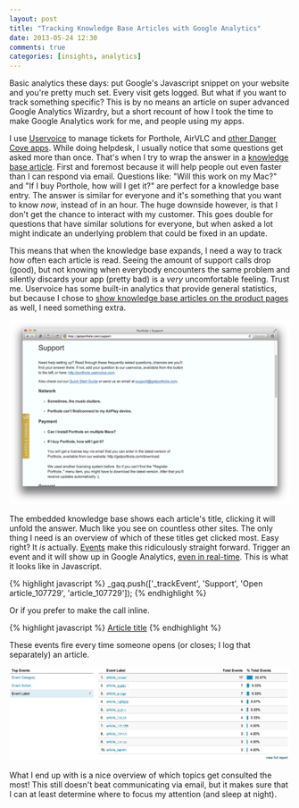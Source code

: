 ```yaml
---
layout: post
title: "Tracking Knowledge Base Articles with Google Analytics"
date: 2013-05-24 12:30
comments: true
categories: [insights, analytics]
---
```


Basic analytics these days: put Google's Javascript snippet on your website and you're pretty much set. Every visit gets logged. But what if you want to track something specific? This is by no means an article on super advanced Google Analytics Wizardry, but a short recount of how I took the time to make Google Analytics work for me, and people using my apps.

<!-- more -->

I use [Uservoice](http://uservoice.com) to manage tickets for Porthole, AirVLC and [other Danger Cove apps](http://dangercove.com). While doing helpdesk, I usually notice that some questions get asked more than once. That's when I try to wrap the answer in a [knowledge base article](http://porthole.uservoice.com/knowledgebase). First and foremost because it will help people out even faster than I can respond via email. Questions like: "Will this work on my Mac?" and "If I buy Porthole, how will I get it?" are perfect for a knowledge base entry. The answer is similar for everyone and it's something that you want to know _now_, instead of in an hour. The huge downside however, is that I don't get the chance to interact with my customer. This goes double for questions that have similar solutions for everyone, but when asked a lot might indicate an underlying problem that could be fixed in an update.

This means that when the knowledge base expands, I need a way to track how often each article is read. Seeing the amount of support calls drop (good), but not knowing when everybody encounters the same problem and silently discards your app (pretty bad) is a _very_ uncomfortable feeling. Trust me. Uservoice has some built-in analytics that provide general statistics, but because I chose to [show knowledge base articles on the product pages](http://getporthole.coms/upport) as well, I need something extra.

![Click on the title to unfold the full article](/images/media/uservoice/porthole-support.png)

The embedded knowledge base shows each article's title, clicking it will unfold the answer. Much like you see on countless other sites. The only thing I need is an overview of which of these titles get clicked most. Easy right? It _is_ actually. [Events](https://developers.google.com/analytics/devguides/collection/gajs/eventTrackerGuide) make this ridiculously straight forward. Trigger an event and it will show up in Google Analytics, [even in real-time](http://techcrunch.com/2013/03/28/google-analytics-real-time-stats-now-feature-event-reports-device-breakdown-and-shortcuts/). This is what it looks like in Javascript.

{% highlight javascript %}
_gaq.push(['_trackEvent', 'Support', 'Open article_107729', 'article_107729']);
{% endhighlight %}

Or if you prefer to make the call inline.

{% highlight javascript %}
<a href="#" onclick="_gaq.push(['_trackEvent', 'Support', 'Open article_107729', 'article_107729']);">Article title</a>
{% endhighlight %}

These events fire every time someone opens (or closes; I log that separately) an article.

![Overview of the  most popular knowledge base article](/images/media/uservoice/porthole-support-overview.jpg)

What I end up with is a nice overview of which topics get consulted the most! This still doesn't beat communicating via email, but it makes sure that I can at least determine where to focus my attention (and sleep at night).
